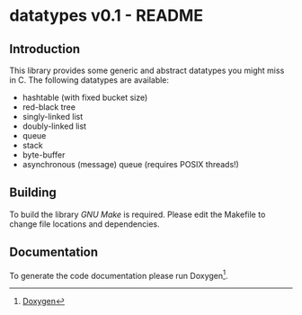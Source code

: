 # datatypes v0.1 - README

## Introduction

This library provides some generic and abstract datatypes you might miss
in C. The following datatypes are available:

* hashtable (with fixed bucket size)
* red-black tree
* singly-linked list
* doubly-linked list
* queue
* stack
* byte-buffer
* asynchronous (message) queue (requires POSIX threads!)

## Building

To build the library *GNU Make* is required. Please edit the Makefile to
change file locations and dependencies.

## Documentation

To generate the code documentation please run Doxygen[^1].

[^1]: [Doxygen](http://www.doxygen.org/)
